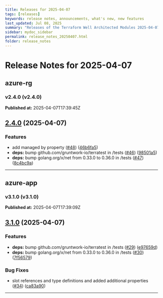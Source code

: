 ```yaml
---
title: Releases for 2025-04-07
tags: [releases]
keywords: release notes, announcements, what's new, new features
last_updated: Jul 08, 2025
summary: "Releases of the Terraform Well Architected Modules 2025-04-07"
sidebar: mydoc_sidebar
permalink: release_notes_20250407.html
folder: release_notes
---
```


# Release Notes for 2025-04-07

## azure-rg
### v2.4.0 (v2.4.0)
**Published at:** 2025-04-07T17:39:45Z

## [2.4.0](https://github.com/CloudNationHQ/terraform-azure-rg/compare/v2.3.0...v2.4.0) (2025-04-07)


### Features

* add managed by property ([#48](https://github.com/CloudNationHQ/terraform-azure-rg/issues/48)) ([46b6fa5](https://github.com/CloudNationHQ/terraform-azure-rg/commit/46b6fa5e2c9347138e4873fe85b7e0b401908547))
* **deps:** bump github.com/gruntwork-io/terratest in /tests ([#46](https://github.com/CloudNationHQ/terraform-azure-rg/issues/46)) ([98501a5](https://github.com/CloudNationHQ/terraform-azure-rg/commit/98501a58b41ce1dbf5d100b27d29057470760402))
* **deps:** bump golang.org/x/net from 0.33.0 to 0.36.0 in /tests ([#47](https://github.com/CloudNationHQ/terraform-azure-rg/issues/47)) ([8c4bc9a](https://github.com/CloudNationHQ/terraform-azure-rg/commit/8c4bc9ae05e0f3f5eb934661063352a94177604c))

---

## azure-app
### v3.1.0 (v3.1.0)
**Published at:** 2025-04-07T17:39:09Z

## [3.1.0](https://github.com/CloudNationHQ/terraform-azure-app/compare/v3.0.0...v3.1.0) (2025-04-07)


### Features

* **deps:** bump github.com/gruntwork-io/terratest in /tests ([#29](https://github.com/CloudNationHQ/terraform-azure-app/issues/29)) ([e97659d](https://github.com/CloudNationHQ/terraform-azure-app/commit/e97659de9f395b5119e73c5e1dab7155ceadc48e))
* **deps:** bump golang.org/x/net from 0.33.0 to 0.36.0 in /tests ([#30](https://github.com/CloudNationHQ/terraform-azure-app/issues/30)) ([7f56579](https://github.com/CloudNationHQ/terraform-azure-app/commit/7f56579e4a68e49b0e163fd231152c2568c045d7))


### Bug Fixes

* slot references and type definitions and added additional properties ([#34](https://github.com/CloudNationHQ/terraform-azure-app/issues/34)) ([ca83a90](https://github.com/CloudNationHQ/terraform-azure-app/commit/ca83a90a2022f027cd0f226a5d6036feb1f8de18))

---

